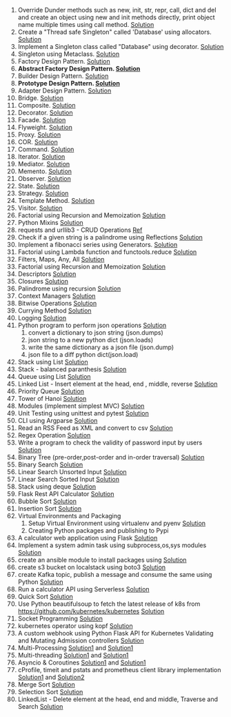 1. Override Dunder methods such as new, init, str, repr, call, dict and del and create an object using new and init methods directly, print object name multiple times using call method. 
[Solution](creational-design-patterns/dunder_methods.py)
2. Create a "Thread safe Singleton" called 'Database' using allocators. [Solution](creational-design-patterns/singleton_allocator.py)
3. Implement a Singleton class called "Database" using decorator.  [Solution](creational-design-patterns/singleton_decorator.py)
4. Singleton using Metaclass.  [Solution](creational-design-patterns/singleton_metaclass.py)
5. Factory Design Pattern.  [Solution](creational-design-patterns/factory.py)
6. **Abstract Factory Design Pattern.   [Solution](creational-design-patterns/abstract_factory.py)** 
7. Builder Design Pattern.   [Solution](creational-design-patterns/builder.py)
8. **Prototype Design Pattern.   [Solution](creational-design-patterns/prototype.py)**
9. Adapter Design Pattern.   [Solution](structural-design-patterns/adaptor.py)
10. Bridge.   [Solution](structural-design-patterns/bridge.py)
11. Composite.   [Solution](structural-design-patterns/composite.py)
12. Decorator.   [Solution](structural-design-patterns/decorator.py)
13. Facade.   [Solution](structural-design-patterns/facade.py)
14. Flyweight.   [Solution](structural-design-patterns/flyweight.py)
15. Proxy.   [Solution](structural-design-patterns/proxy.py)
16. COR.   [Solution](behavioural-design-patterns/cor.py)
17. Command.   [Solution](behavioural-design-patterns/command.py)
18. Iterator.   [Solution](behavioural-design-patterns/iterator.py)
19. Mediator.   [Solution](behavioural-design-patterns/mediator.py)
20. Memento.   [Solution](behavioural-design-patterns/memento.py)
21. Observer.   [Solution](behavioural-design-patterns/observer.py)
22. State.   [Solution](behavioural-design-patterns/state.py)
23. Strategy.   [Solution](behavioural-design-patterns/strategy.py)
24. Template Method.   [Solution](behavioural-design-patterns/template-method.py)
25. Visitor.   [Solution](behavioural-design-patterns/visitor.py)
26. Factorial using Recursion and Memoization [Solution](factorial/factorial_memoization.py)
27. Python Mixins [Solution](misc/mixin.py)
28. requests and urllib3 - CRUD Operations [Ref](https://dummyjson.com/products/add)
29. Check if a given string is a palindrome using Reflections [Solution](palindrome/palindrome-reflections.py)
30. Implement a fibonacci series using Generators. [Solution](fibonacci/fibonacci_generators.py)
31. Factorial using Lambda function and functools.reduce [Solution](factorial/factorial_lambda_functools.py)
32. Filters, Maps, Any, All [Solution](misc/functional_programming.py)
33. Factorial using Recursion and Memoization [Solution](factorial/factorial_memoization.py)
34. Descriptors [Solution](misc/descriptor.py)
35. Closures [Solution](misc/closures.py)
36. Palindrome using recursion [Solution](palindrome/palindrome-recursion.py) 
37. Context Managers [Solution](misc/context-manager.py)
38. Bitwise Operations [Solution](misc/bitwise.py) 
39. Currying Method [Solution](misc/currying_timeconversion.py)
40. Logging [Solution](misc/logger.py)
41. Python program to perform json operations [Solution](misc/json_operations.py)
    1. convert a dictionary to json string (json.dumps)
    1. json string to a new python dict (json.loads)
    1. write the same dictionary as a json file (json.dump)
    1. json file to a diff python dict(json.load)
42. Stack using List   [Solution](data-structures/stack_using_list.py)
43. Stack - balanced paranthesis [Solution](data-structures/stack_balanced_paranthesis.py)
44. Queue using List [Solution](data-structures/queue_using_list.py)
45. Linked List - Insert element at the head, end , middle, reverse [Solution](data-structures/linked_list.py)
46. Priority Queue [Solution](data-structures/priority_queue.py)
47. Tower of Hanoi [Solution](data-structures/tower_of_hanoi.py)
48. Modules (implement simplest MVC) [Solution](/mvc)
49. Unit Testing using unittest and pytest [Solution](/testing)
50. CLI using Argparse [Solution](misc/mcms.py)
51. Read an RSS Feed as XML and convert to csv [Solution](misc/rss_feed_xml.py)
52. Regex Operation [Solution](misc/regex.py)
53. Write a program to check the validity of password input by users [Solution](misc/pass_validation.py)
54. Binary Tree (pre-order,post-order and in-order traversal) [Solution](data-structures/binary_tree.py)
55. Binary Search [Solution](python/algorithms/binary-search.py) 
56. Linear Search Unsorted Input [Solution](algorithms/linear_search_unsorted.py)
57. Linear Search Sorted Input [Solution](algorithms/linear_search_sorted.py)
58. Stack using deque [Solution](python/data-structures/stack_using_deque.py)
59. Flask Rest API Calculator [Solution](rest-api/calculator.py)
60. Bubble Sort [Solution](algorithms/bubble_sort.py)
61. Insertion Sort [Solution](algorithms/insertion_sort.py)
62. Virtual Environments and Packaging
    1. Setup Virtual Environment using virtualenv and pyenv [Solution](setups/README.md)
    2. Creating Python packages and publishing to Pypi
63. A calculator web application using Flask [Solution](python/webapp/app.py)
64. Implement a system admin task using subprocess,os,sys modules [Solution](sysadmin/sysadmin.py)
65. create an ansible module to install packages using [Solution](ansible/package.yml)
66. create s3 bucket on localstack using boto3 [Solution](localstack/create_s3_buckets_boto3.py)
67. create Kafka topic, publish a message and consume the same using Python [Solution](devops/kafka_prod_cons.py)
68. Run a calculator API  using Serverless [Solution](serverless/serverless_framework)
69. Quick Sort [Solution](algorithms/quick_sort.py)
70. Use Python beautifulsoup to fetch the latest release of k8s from https://github.com/kubernetes/kubernetes [Solution](web_scraping/scraping.py)
71. Socket Programming [Solution](socket/socket_server.py)
72. kubernetes operator using kopf [Solution](devops/kopf-operator) 
73. A custom webhook using Python Flask API for Kubernetes Validating and Mutating Admission controllers [Solution](devops/admission_controllers)
74. Multi-Processing [Solution1](concurrency_parallelism/cpu_bound.py) and [Solution1](concurrency_parallelism/io_bound.py)
75. Multi-threading [Solution1](concurrency_parallelism/cpu_bound.py) and [Solution1](concurrency_parallelism/io_bound.py)
76. Asyncio & Coroutines [Solution1](concurrency_parallelism/cpu_bound.py) and [Solution1](concurrency_parallelism/io_bound.py)
77. cProfile, timeit and pstats and prometheus client library implementation [Solution1](webapp/app_with_profiling.py) and [Solution2](devops/prom_exporter.py)
78. Merge Sort [Solution](algorithms/merge-sort.py)
79. Selection Sort [Solution](algorithms/selection_sort.py)
80. LinkedList - Delete element at the head, end and middle, Traverse and Search [Solution](data-structures/linked_list_deletion.py)